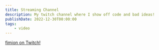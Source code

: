 ```yaml
---
title: Streaming Channel
description: My twitch channel where I show off code and bad ideas!
publishDate: 2022-12-30T00:00:00
tags:
    - video
---
```


[fimion on Twitch!](https://twitch.tv/fimion)
